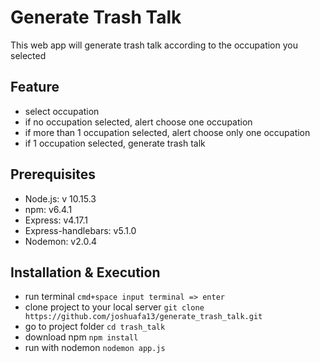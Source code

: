 # Generate Trash Talk

This web app will generate trash talk according to the occupation you selected

## Feature

- select occupation
- if no occupation selected, alert choose one occupation
- if more than 1 occupation selected, alert choose only one occupation
- if 1 occupation selected, generate trash talk

## Prerequisites

- Node.js: v 10.15.3
- npm: v6.4.1
- Express: v4.17.1
- Express-handlebars: v5.1.0
- Nodemon: v2.0.4

## Installation & Execution

- run terminal
  `cmd+space input terminal => enter`
- clone project to your local server
  `git clone https://github.com/joshuafa13/generate_trash_talk.git`
- go to project folder
  `cd trash_talk`
- download npm
  `npm install`
- run with nodemon
  `nodemon app.js`
